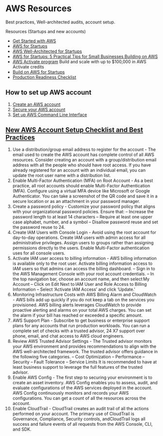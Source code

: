 # AWS Resources

Best practices, Well-architected audits, account setup. 

Resources (Startups and new accounts)

- [Get Started with AWS](https://getstarted.awsworkshop.io/00-intro.html)
- [AWS for Startups](https://youtu.be/U3VSJhaC4kc)
- [AWS Well-Architected for Startups ](https://www.youtube.com/watch?v=GhTC-pMgOjc&list=PLhr1KZpdzukdc8hT9hCF8hwfWkYAX-frO)
- [AWS for Startups: 5 Practical Tips for Small Businesses Building on AWS](https://www.lastweekinaws.com/blog/aws-for-startups-5-practical-tips-for-small-businesses-building-on-aws)
- [AWS Activate program](https://aws.amazon.com/activate/) Build and scale with up to $100,000 in AWS Activate credits 
- [Build on AWS for Startups](https://youtu.be/Gql3wNTL5TU)
- [Production Readiness Checklist](https://gruntwork.io/devops-checklist)


## How to set up AWS account
1. [Create an AWS account](https://aws.amazon.com/getting-started/guides/setup-environment/module-one/)
2. [Secure your AWS account](https://aws.amazon.com/getting-started/guides/setup-environment/module-two/)
3. [Set up AWS Command Line Interface](https://aws.amazon.com/getting-started/guides/setup-environment/module-three/)

## [New AWS Account Setup Checklist and Best Practices](https://katalysttech.com/blog/new-aws-account-setup-checklist-and-best-practices)
1. Use a distribution/group email address to register for the account - The email used to create the AWS account has complete control of all AWS resources. Consider creating an account with a group/distribution email address with all the people who should have root access.
If you have already registered for an account with an individual email, you can update the root user name with a distribution list.
2. Enable Multi-Factor Authentication (MFA) on Root Account - As a best practice, all root accounts should enable Multi-Factor Authentication (MFA). Configure using a virtual MFA device like Microsoft or Google Authenticator.
You can take a screenshot of the QR code and save it in a secure location or as an attachment in your password manager.
3. Create a password policy - Customize your password policy that aligns with your organizational password policies. Ensure that:
  – Increase the password length to at least 14 characters
  – Require at least one upper case alphabet, number, and a symbol
  – Disallow password reuse and set the password reuse to 24.
4. Create IAM Users with Console Login - Avoid using the root account for day-to-day operations. Create IAM users with admin access for all administrative privileges. Assign users to groups rather than assigning permissions directly to the users. Enable Multi-Factor authentication uses for all console users.
5. Activate IAM user access to billing information - AWS billing information is available only to the root user. Activate billing information access to IAM users so that admins can access the billing dashboard.
  – Sign in to the AWS Management Console with your root account credentials.
  – In the top navigation bar, choose an account name, and then select My Account
  – Click on Edit Next to IAM User and Role Access to Billing Information
  – Select ‘Activate IAM Access’ and click ‘Update.’
6. Monitoring Infrastructure Costs with AWS Billing Alarm and CloudWatch - AWS bills add up quickly if you do not keep a tab on the services you provisioned. AWS billing alerts leverages CloudWatch to provide proactive alerting and alarms on your total AWS charges. You can set the alarm if your bill has reached or exceeded a specific amount.
7. AWS Support Plan - Subscribe to get business or enterprise support plans for any accounts that run production workloads. You can run a complete set of checks with a trusted advisor, 24 X7 support over phone, email, and chat access to AWS cloud engineers.
8. Review AWS Trusted Advisor Settings - The Trusted advisor monitors your AWS environment and provides recommendations to align with the AWS well-architected framework. The trusted advisor offers guidance in the following five categories.
  – Cost Optimization
  – Performance
  – Security
  – Fault Tolerance
  – Service Limits
It is recommended to have at least business support to leverage the full features of the trusted advisor.
9. Enable AWS Config - The first step to securing your environment is to create an asset inventory. AWS Config enables you to assess, audit, and evaluate configurations of the AWS services deployed in the account. AWS Config continuously monitors and records your AWS configurations. You can get a count of all the resources across the account.
10. Enable CloudTrail - CloudTrail creates an audit trail of all the actions performed on your account. The primary use of CloudTrail is Governance, Compliance, Security controls, andCloudTrail logs all success and failure events of all requests from the AWS Console, CLI, and SDK.



